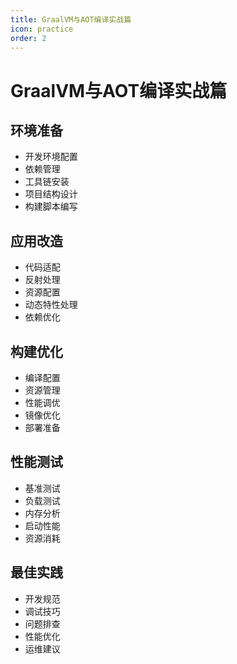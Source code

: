 ```yaml
---
title: GraalVM与AOT编译实战篇
icon: practice
order: 2
---
```


# GraalVM与AOT编译实战篇

## 环境准备
- 开发环境配置
- 依赖管理
- 工具链安装
- 项目结构设计
- 构建脚本编写

## 应用改造
- 代码适配
- 反射处理
- 资源配置
- 动态特性处理
- 依赖优化

## 构建优化
- 编译配置
- 资源管理
- 性能调优
- 镜像优化
- 部署准备

## 性能测试
- 基准测试
- 负载测试
- 内存分析
- 启动性能
- 资源消耗

## 最佳实践
- 开发规范
- 调试技巧
- 问题排查
- 性能优化
- 运维建议
